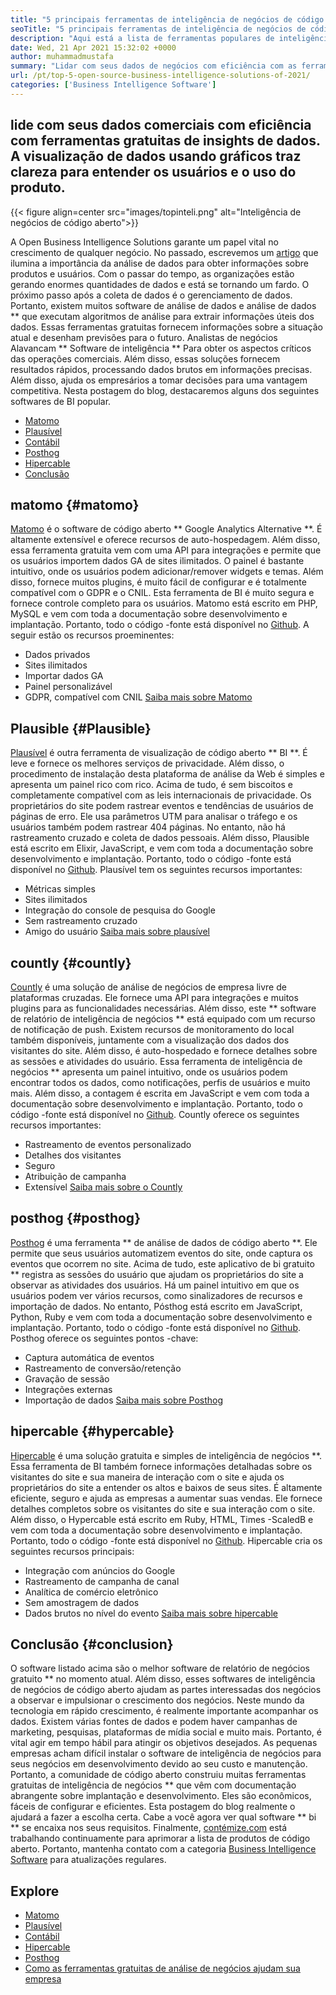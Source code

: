 ```yaml
---
title: "5 principais ferramentas de inteligência de negócios de código aberto de 2021" 
seoTitle: "5 principais ferramentas de inteligência de negócios de código aberto de 2021" 
description: "Aqui está a lista de ferramentas populares de inteligência de negócios de código aberto com recursos e documentação ricos. Estes são Matomo, plausíveis, contados e muito mais." 
date: Wed, 21 Apr 2021 15:32:02 +0000
author: muhammadmustafa
summary: "Lidar com seus dados de negócios com eficiência com as ferramentas gratuitas de insights de dados. A visualização de dados usando gráficos traz clareza para entender os usuários e o uso do produto." 
url: /pt/top-5-open-source-business-intelligence-solutions-of-2021/
categories: ['Business Intelligence Software']
---
```


## lide com seus dados comerciais com eficiência com ferramentas gratuitas de insights de dados. A visualização de dados usando gráficos traz clareza para entender os usuários e o uso do produto.

{{< figure align=center src="images/topinteli.png" alt="Inteligência de negócios de código aberto">}}

A Open Business Intelligence Solutions garante um papel vital no crescimento de qualquer negócio. No passado, escrevemos um [artigo][1] que ilumina a importância da análise de dados para obter informações sobre produtos e usuários. Com o passar do tempo, as organizações estão gerando enormes quantidades de dados e está se tornando um fardo. O próximo passo após a coleta de dados é o gerenciamento de dados. Portanto, existem muitos software de análise de dados e análise de dados ** que executam algoritmos de análise para extrair informações úteis dos dados. Essas ferramentas gratuitas fornecem informações sobre a situação atual e desenham previsões para o futuro. Analistas de negócios Alavancam ** Software de inteligência ** Para obter os aspectos críticos das operações comerciais. Além disso, essas soluções fornecem resultados rápidos, processando dados brutos em informações precisas. Além disso, ajuda os empresários a tomar decisões para uma vantagem competitiva. Nesta postagem do blog, destacaremos alguns dos seguintes softwares de BI popular.
  * [Matomo][2]
  * [Plausível][3]
  * [Contábil][4]
  * [Posthog][5]
  * [Hipercable][6]
  * [Conclusão][7]

## matomo {#matomo}
[Matomo][8] é o software de código aberto ** Google Analytics Alternative **. É altamente extensível e oferece recursos de auto-hospedagem. Além disso, essa ferramenta gratuita vem com uma API para integrações e permite que os usuários importem dados GA de sites ilimitados. O painel é bastante intuitivo, onde os usuários podem adicionar/remover widgets e temas. Além disso, fornece muitos plugins, é muito fácil de configurar e é totalmente compatível com o GDPR e o CNIL. Esta ferramenta de BI é muito segura e fornece controle completo para os usuários. Matomo está escrito em PHP, MySQL e vem com toda a documentação sobre desenvolvimento e implantação. Portanto, todo o código -fonte está disponível no [Github][9].
A seguir estão os recursos proeminentes:
  * Dados privados
  * Sites ilimitados
  * Importar dados GA
  * Painel personalizável
  * GDPR, compatível com CNIL
[Saiba mais sobre Matomo][10]

## Plausible {#Plausible}
[Plausível][11] é outra ferramenta de visualização de código aberto ** BI **. É leve e fornece os melhores serviços de privacidade. Além disso, o procedimento de instalação desta plataforma de análise da Web é simples e apresenta um painel rico com rico. Acima de tudo, é sem biscoitos e completamente compatível com as leis internacionais de privacidade. Os proprietários do site podem rastrear eventos e tendências de usuários de páginas de erro. Ele usa parâmetros UTM para analisar o tráfego e os usuários também podem rastrear 404 páginas. No entanto, não há rastreamento cruzado e coleta de dados pessoais. Além disso, Plausible está escrito em Elixir, JavaScript, e vem com toda a documentação sobre desenvolvimento e implantação. Portanto, todo o código -fonte está disponível no [Github][12].
Plausível tem os seguintes recursos importantes:
  * Métricas simples
  * Sites ilimitados
  * Integração do console de pesquisa do Google
  * Sem rastreamento cruzado
  * Amigo do usuário
[Saiba mais sobre plausível][13]

## countly {#countly}
[Countly][14] é uma solução de análise de negócios de empresa livre de plataformas cruzadas. Ele fornece uma API para integrações e muitos plugins para as funcionalidades necessárias. Além disso, este ** software de relatório de inteligência de negócios ** está equipado com um recurso de notificação de push. Existem recursos de monitoramento do local também disponíveis, juntamente com a visualização dos dados dos visitantes do site. Além disso, é auto-hospedado e fornece detalhes sobre as sessões e atividades do usuário. Essa ferramenta de inteligência de negócios ** apresenta um painel intuitivo, onde os usuários podem encontrar todos os dados, como notificações, perfis de usuários e muito mais. Além disso, a contagem é escrita em JavaScript e vem com toda a documentação sobre desenvolvimento e implantação. Portanto, todo o código -fonte está disponível no [Github][15].
Countly oferece os seguintes recursos importantes:
  * Rastreamento de eventos personalizado
  * Detalhes dos visitantes
  * Seguro
  * Atribuição de campanha
  * Extensível
[Saiba mais sobre o Countly][16]

## posthog {#posthog}
[Posthog][17] é uma ferramenta ** de análise de dados de código aberto **. Ele permite que seus usuários automatizem eventos do site, onde captura os eventos que ocorrem no site. Acima de tudo, este aplicativo de bi gratuito ** registra as sessões do usuário que ajudam os proprietários do site a observar as atividades dos usuários. Há um painel intuitivo em que os usuários podem ver vários recursos, como sinalizadores de recursos e importação de dados. No entanto, Pósthog está escrito em JavaScript, Python, Ruby e vem com toda a documentação sobre desenvolvimento e implantação. Portanto, todo o código -fonte está disponível no [Github][18].
Posthog oferece os seguintes pontos -chave:
  * Captura automática de eventos
  * Rastreamento de conversão/retenção
  * Gravação de sessão
  * Integrações externas
  * Importação de dados
[Saiba mais sobre Posthog][19]

## hipercable {#hypercable}
[Hipercable][20] é uma solução gratuita e simples de inteligência de negócios **. Essa ferramenta de BI também fornece informações detalhadas sobre os visitantes do site e sua maneira de interação com o site e ajuda os proprietários do site a entender os altos e baixos de seus sites. É altamente eficiente, seguro e ajuda as empresas a aumentar suas vendas. Ele fornece detalhes completos sobre os visitantes do site e sua interação com o site. Além disso, o Hypercable está escrito em Ruby, HTML, Times -ScaledB e vem com toda a documentação sobre desenvolvimento e implantação. Portanto, todo o código -fonte está disponível no [Github][21].
Hipercable cria os seguintes recursos principais:
  * Integração com anúncios do Google
  * Rastreamento de campanha de canal
  * Analítica de comércio eletrônico
  * Sem amostragem de dados
  * Dados brutos no nível do evento
[Saiba mais sobre hipercable][20]

## Conclusão {#conclusion}
O software listado acima são o melhor software de relatório de negócios gratuito ** no momento atual. Além disso, esses softwares de inteligência de negócios de código aberto ajudam as partes interessadas dos negócios a observar e impulsionar o crescimento dos negócios. Neste mundo da tecnologia em rápido crescimento, é realmente importante acompanhar os dados. Existem várias fontes de dados e podem haver campanhas de marketing, pesquisas, plataformas de mídia social e muito mais. Portanto, é vital agir em tempo hábil para atingir os objetivos desejados. As pequenas empresas acham difícil instalar o software de inteligência de negócios para seus negócios em desenvolvimento devido ao seu custo e manutenção. Portanto, a comunidade de código aberto construiu muitas ferramentas gratuitas de inteligência de negócios ** que vêm com documentação abrangente sobre implantação e desenvolvimento. Eles são econômicos, fáceis de configurar e eficientes. Esta postagem do blog realmente o ajudará a fazer a escolha certa. Cabe a você agora ver qual software ** bi ** se encaixa nos seus requisitos.
Finalmente, [contémize.com][22] está trabalhando continuamente para aprimorar a lista de produtos de código aberto. Portanto, mantenha contato com a categoria [Business Intelligence Software][23] para atualizações regulares.

## Explore
  * [Matomo][8]
  * [Plausível][11]
  * [Contábil][14]
  * [Hipercable][20]
  * [Posthog][17]
  * [Como as ferramentas gratuitas de análise de negócios ajudam sua empresa][24]

  
[1]: https://blog.containerize.com/category/business-intelligence-software/
[2]: #Matomo
[3]: #Plausible
[4]: #Countly
[5]: #Posthog
[6]: #HyperCable
[7]: #Conclusion
[8]: https://products.containerize.com/business-intelligence/matomo
[9]: https://github.com/matomo-org/matomo
[10]: https://matomo.org/
[11]: https://products.containerize.com/business-intelligence/plausible
[12]: https://github.com/plausible/analytics
[13]: https://plausible.io/
[14]: https://products.containerize.com/business-intelligence/countly
[15]: https://github.com/countly/countly-server
[16]: https://count.ly/
[17]: https://products.containerize.com/business-intelligence/posthog
[18]: https://github.com/PostHog/posthog
[19]: https://posthog.com/
[20]: https://products.containerize.com/business-intelligence/hypercable
[21]: https://github.com/HyperCable/hypercable
[22]: https://www.containerize.com/
[23]: https://products.containerize.com/business-intelligence/
[24]: https://blog.containerize.com/2021/03/12/how-free-business-analytics-tools-assist-your-business/
